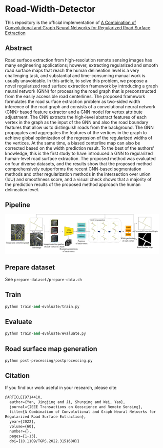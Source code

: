 # Road-Width-Detector

This repository is the official implementation of  [A Combination of Convolutional and Graph Neural Networks for Regularized Road Surface Extraction](https://ieeexplore.ieee.org/abstract/document/9714410)

## Abstract

Road surface extraction from high-resolution remote sensing images has  many engineering applications; however, extracting regularized and  smooth road surface maps that reach the human delineation level is a  very challenging task, and substantial and time-consuming manual work is usually unavoidable. In this article, to solve this problem, we propose a novel regularized road surface extraction framework by introducing a  graph neural network (GNN) for processing the road graph that is  preconstructed from the easily accessible road centerlines. The proposed framework formulates the road surface extraction problem as two-sided  width inference of the road graph and consists of a convolutional neural network (CNN)-based feature extractor and a GNN model for vertex  attribute adjustment. The CNN extracts the high-level abstract features  of each vertex in the graph as the input of the GNN and also the road  boundary features that allow us to distinguish roads from the  background. The GNN propagates and aggregates the features of the  vertices in the graph to achieve global optimization of the regression  of the regularized widths of the vertices. At the same time, a biased  centerline map can also be corrected based on the width prediction  result. To the best of the authors' knowledge, this is the first study  to have introduced a GNN to regularized human-level road surface  extraction. The proposed method was evaluated on four diverse datasets,  and the results show that the proposed method comprehensively  outperforms the recent CNN-based segmentation methods and other  regularization methods in the intersection over union (IoU) and  smoothness score, and a visual check shows that a majority of the  prediction results of the proposed method approach the human delineation level.

## Pipeline

![image-20221109121024973](ReadMe.assets/image-20221109121024973.png)

## Prepare dataset

See `prepare-dataset/prepare-data.sh`

## Train

```python
python train-and-evaluate/train.py
```

## Evaluate

```python
python train-and-evaluate/evaluate.py
```

## Road surface map generation

```python
python post-processing/postprocessing.py
```



## Citation

If you find our work useful in your research, please cite:

```
@ARTICLE{9714410,
  author={Yan, Jingjing and Ji, Shunping and Wei, Yao},
  journal={IEEE Transactions on Geoscience and Remote Sensing}, 
  title={A Combination of Convolutional and Graph Neural Networks for Regularized Road Surface Extraction}, 
  year={2022},
  volume={60},
  number={},
  pages={1-13},
  doi={10.1109/TGRS.2022.3151688}}
```

